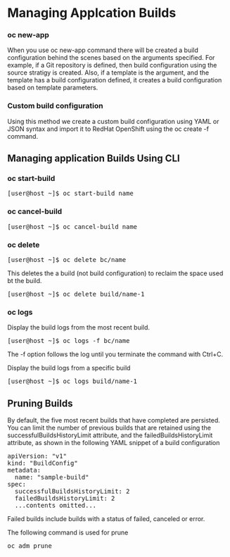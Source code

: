 # Managing Applcation Builds

### oc new-app
When you use oc new-app command there will be created a build configuration behind the scenes based on the arguments specified. For example, if a Git repository is defined, then build configuration using the source stratigy is created. Also, if a template is the argument, and the template has a build configuration defined, it creates a build configuration based on template parameters.

### Custom build configuration
Using this method we create a custom build configuration using YAML or JSON syntax and import it to RedHat OpenShift using the oc create -f command.

## Managing application Builds Using CLI 

### oc start-build
<pre>
[user@host ~]$ oc start-build name
</pre>

###  oc cancel-build 
<pre>
[user@host ~]$ oc cancel-build name
</pre>

### oc delete
<pre>
[user@host ~]$ oc delete bc/name
</pre>

This deletes the a build (not build configuration) to reclaim the space used bt the build.
<pre>
[user@host ~]$ oc delete build/name-1
</pre>

### oc logs
Display the build logs from the most recent build.
<pre>
[user@host ~]$ oc logs -f bc/name
</pre>
The -f option follows the log until you terminate the command with Ctrl+C.

Display the build logs from a specific build
<pre>
[user@host ~]$ oc logs build/name-1
</pre>

## Pruning Builds
By default, the five most recent builds that have completed are persisted. You can limit the number of previous builds that are retained using the successfulBuildsHistoryLimit attribute, and the failedBuildsHistoryLimit attribute, as shown in the following YAML snippet of a build configuration
<pre>
apiVersion: "v1"
kind: "BuildConfig"
metadata:
  name: "sample-build"
spec:
  successfulBuildsHistoryLimit: 2
  failedBuildsHistoryLimit: 2
  ...contents omitted...
</pre>
Failed builds include builds with a status of failed, canceled or error.

The following command is used for prune
<pre>
oc adm prune
</pre>